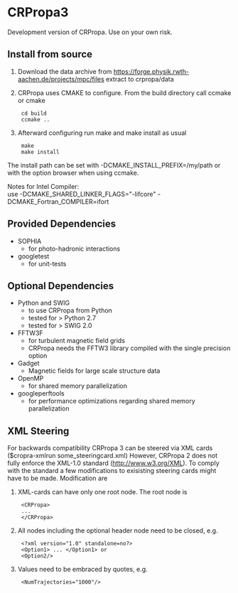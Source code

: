CRPropa3
========

Development version of CRPropa. Use on your own risk.

Install from source
------------------------
1. Download the data archive from https://forge.physik.rwth-aachen.de/projects/mpc/files extract to crpropa/data  
1. CRPropa uses CMAKE to configure. From the build directory call ccmake or cmake

        cd build
        ccmake ..  

2. Afterward configuring run make and make install as usual

        make
        make install 

The install path can be set with -DCMAKE_INSTALL_PREFIX=/my/path or with the option browser when using ccmake.  

Notes for Intel Compiler:  
use -DCMAKE_SHARED_LINKER_FLAGS="-lifcore" -DCMAKE_Fortran_COMPILER=ifort  

Provided Dependencies
---------------------
+ SOPHIA
    + for photo-hadronic interactions  
+ googletest 
    + for unit-tests  

Optional Dependencies
---------------------
+ Python and SWIG 
    + to use CRPropa from Python
    + tested for > Python 2.7
    + tested for > SWIG 2.0
+ FFTW3F 
    + for turbulent magnetic field grids
    + CRPropa needs the FFTW3 library compiled with the single precision option 
+ Gadget 
    + Magnetic fields for large scale structure data
+ OpenMP
    + for shared memory parallelization
+ googleperftools 
    + for performance optimizations regarding shared memory parallelization


XML Steering
------------
For backwards compatibility CRPropa 3 can be steered via XML cards ($cropra-xmlrun some_steeringcard.xml)
However, CRPropa 2 does not fully enforce the XML-1.0 standard (http://www.w3.org/XML).
To comply with the standard a few modifications to exisisting steering cards might have to be made.
Modification are  

1. XML-cards can have only one root node. The root node is

        <CRPropa>
        ...
        </CRPropa>

2. All nodes including the optional header node need to be closed, e.g.

        <?xml version="1.0" standalone=no?>
        <Option1> ... </Option1> or
        <Option2/>

3. Values need to be embraced by quotes, e.g. 

        <NumTrajectories="1000"/>
